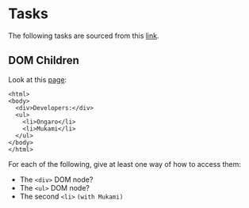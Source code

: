 # Tasks

The following tasks are sourced from this [link](https://javascript.info/dom-navigation).

## DOM Children

Look at this [page](https://github.com/ongaro09/browser/blob/main/chapter-one_document/03-walking-the-dom/00-index.html):

```
<html>
<body>
  <div>Developers:</div>
  <ul>
    <li>Ongaro</li>
	<li>Mukami</li>
  </ul>
</body>
</html>

```

For each of the following, give at least one way of how to access them:
- The `<div>` DOM node?
- The `<ul>` DOM node?
- The second `<li>` `(with Mukami)`
